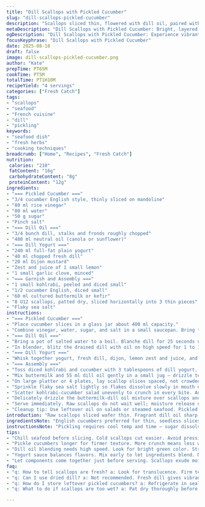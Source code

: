 ```yaml
---
title: "Dill Scallops with Pickled Cucumber"
slug: "dill-scallops-pickled-cucumber"
description: "Scallops sliced thin, flowered with dill oil, paired with quick-pickled cucumber and a creamy dill yogurt sauce. Shards of kohlrabi and cucumber provide crunch. Buttermilk adds tang and smooths the oil. The scallops are seasoned lightly with sea salt—overdoing kills the delicate flesh. A slight acid snap in pickled cucumber cuts richness. Dill oil made by blanching and blitzing fresh dill into neutral oil then strained. Yogurt sauce sharp with dijon and lemon, balanced by garlic and fresh dill. Serve immediately once plated to keep textures bright and fresh."
metaDescription: "Dill Scallops with Pickled Cucumber: Bright, layered flavors; fresh herbs and creamy tang balance seafood richness. A textural delight to impress."
ogDescription: "Dill Scallops with Pickled Cucumber: Experience vibrant herbs and crunchy vegetables in this seafood dish, perfect for a stunning presentation."
focusKeyphrase: "Dill Scallops with Pickled Cucumber"
date: 2025-08-18
draft: false
image: dill-scallops-pickled-cucumber.png
author: "Kate"
prepTime: PT65M
cookTime: PT5M
totalTime: PT1H10M
recipeYield: "4 servings"
categories: ["Fresh Catch"]
tags:
- "scallops"
- "seafood"
- "French cuisine"
- "dill"
- "pickling"
keywords:
- "seafood dish"
- "fresh herbs"
- "cooking techniques"
breadcrumb: ["Home", "Recipes", "Fresh Catch"]
nutrition: 
 calories: "210"
 fatContent: "16g"
 carbohydrateContent: "8g"
 proteinContent: "12g"
ingredients:
- "=== Pickled Cucumber ==="
- "3/4 cucumber English style, thinly sliced on mandoline"
- "80 ml rice vinegar"
- "80 ml water"
- "50 g sugar"
- "Pinch salt"
- "=== Dill Oil ==="
- "3/4 bunch dill, stalks and fronds roughly chopped"
- "480 ml neutral oil (canola or sunflower)"
- "=== Dill Yogurt ==="
- "240 ml full-fat plain yogurt"
- "40 ml chopped fresh dill"
- "20 ml Dijon mustard"
- "Zest and juice of 1 small lemon"
- "1 small garlic clove, minced"
- "=== Garnish and Assembly ==="
- "1 small kohlrabi, peeled and diced small"
- "1/2 cucumber English, diced small"
- "60 ml cultured buttermilk or kefir"
- "8 U12 scallops, patted dry, sliced horizontally into 3 thin pieces"
- "Flaky sea salt"
instructions:
- "=== Pickled Cucumber ==="
- "Place cucumber slices in a glass jar about 400 ml capacity."
- "Combine vinegar, water, sugar, and salt in a small saucepan. Bring to gentle boil stirring until sugar dissolves — no grainy sugar bits remain. Remove heat and allow mixture to cool to room temp before pouring over cucumber slices. Seal jar and refrigerate for 20-22 hours. Pickling faster than 24 hours softens cucumber too much, losing crunch required here."
- "=== Dill Oil ==="
- "Bring a pot of salted water to a boil. Blanche dill for 25 seconds until just bright green and fragrant. Shock immediately in ice water to retain color and arrest cooking. Dry dill thoroughly between clean kitchen towels to avoid watery oil and spoilage."
- "In blender, blitz the drained dill with oil on high speed for 1 to 1.5 minutes until fully emulsified with vibrant green hue. Strain through fine mesh or coffee filter lined funnel to remove bits. Discard solids or compost. Refrigerate oil in airtight container, swirl before use to reincorporate any separation."
- "=== Dill Yogurt ==="
- "Whisk together yogurt, fresh dill, dijon, lemon zest and juice, and minced garlic. Season lightly with salt. Chill until assembly. This adds creaminess and acid to cut the oil and raw scallops."
- "=== Assembly ==="
- "Toss diced kohlrabi and cucumber with 3 tablespoons of dill yogurt. Season sparingly with salt to brighten without watering down crunch."
- "Mix buttermilk and 55 ml dill oil gently in a small jug — drizzle texture is thin yet silky, glossed with herb aroma."
- "On large platter or 4 plates, lay scallop slices spaced, not crowded — raw scallop flesh is tender, don't smother."
- "Sprinkle flaky sea salt lightly so flakes dissolve slowly in mouth enhancing sweetness without overwhelming."
- "Scatter kohlrabi-cucumber salad unevenly to crunch in every bite. Add several pickled cucumber slices for acidity punch."
- "Delicately drizzle the buttermilk-dill oil mixture over scallops and plate. Use light hand to avoid drowning flavors, aroma released when just poured."
- "Serve immediately. Raw scallops do not wait well; moisture release dulls texture and liquid dilutes dressing."
- "Cleanup tip: Use leftover oil on salads or steamed seafood. Pickled cucumber lasts up to 3 days refrigerated; kohlrabi mix best fresh."
introduction: "Raw scallops sliced wafer thin. Fragrant dill oil sharp and herbaceous. Pickled cucumber with a sweet tang, crunchy shards of kohlrabi and cucumber diced fine to brighten each bite. Dairy tang from a mustard-laced yogurt base. This is seafood with multiple textures; silky scallops, snapping veg, sour acid balance. No fuss. No overcooking. Technique here hinges on recognizing the sign of a fresh scallop — translucent, firm, without fishy smell. The blanching of dill captures color and freshness before rough blending. Filtering oil keeps smooth mouthfeel without gritty bits. Acid levels measured by taste — more sugar curves sharp edges, a pinch of salt highlights data points. It's a layering game. Assembly timing crucial. Pour dressing last to keep scallops pristine. Plates served fast, scallops fragile when sitting. Knowing these elements turns a simple dish into something that looks and tastes complex."
ingredientsNote: "English cucumbers preferred for thin, seedless slices holding crunch after pickling. Sugar amount reduced slightly to keep acid present and avoid overly sweet pickle, balancing freshness by reading taste and texture. Dill oil uses blanched dill — raw causes bitterness, brown bits spoil appearance and flavor. If no fresh dill, try fennel fronds or parsley with lemon zest added for brightness, though flavor profile shifts. Neutral oil ensures dill shines; avoid olive oil which overwhelms. Yogurt preferably plain full fat for creaminess; Greek style adds thickness but may overpower with tartness. Dijon mustard softens lemon's sharpness, garlic adds depth without pungency due to mincing fine. Kohlrabi substituted with celery root or radish slices if unavailable, again diced small for contrast. Buttermilk substitute: plain kefir or watered-down yogurt with lemon juice for similar acidity. Scallops should be U12 or smaller for tenderness and ease to slice; dry thoroughly to prevent excess water in dish which dulls dressing adherence."
instructionsNote: "Pickling requires cool temp and time — sugar dissolved in hot vinegar mix ensures no graininess and uniform flavor absorption. Avoid heating cucumbers directly to preserve crunch — pour cooled brine on. Dill blanching timing matters; too long dulls green and softens herb profile while underblanching yields grassy bitterness and dark oil. Shock in ice water stops cooking instantly and keeps color bright. Oil blending runs high speed until full emulsification, then filtering removes any grit or broken dill stems, crucial to prevent mouthfeel distractions. Yogurt mix well combined to avoid lumps; let sit to marry flavors but balance garlic, which can dominate if left too long. Scallops sliced thin for texture; if overcut, lose bite and risk falling apart. Flaky sea salt sprinkled just before serving keeps texture intact; granular salt won’t dissolve fast enough and can overpower bites. Assembly sequence keeps components fresh: crunchy salad mixed last minute, drizzle dressing only before serving. Serve plates promptly — scallops exude moisture at room temp causing dilution of flavors quickly. Use nearby fridge to hold prep fresh. Little cheats: save any remaining oil for roasted potatoes or greens, pickled cucumber makes a solid sandwich topping or salad addition next day."
tips:
- "Chill seafood before slicing. Cold scallops cut easier. Avoid pressing down hard. Keep knife sharp. Thin slices showcase freshness. Don't crowd — space helps air circulate."
- "Pickle cucumbers longer for firmer texture. More crunch means less water. Stop the process when they're still crisp. Keep the brine cool when pouring; hot can soften."
- "Dill oil blending needs high speed. Look for bright green color. Strain thoroughly. Avoid grit. Use fresh dill only. Fennel can substitute in a pinch, shift flavors."
- "Yogurt sauce balances flavors. Mix early to let ingredients blend. Minced garlic softens when sitting. Don’t let it dominate. Use full-fat yogurt for creaminess."
- "Let components come together just before serving. Scallops exude moisture fast, diluting flavors. Assembly matters — fresh salad last, drizzle oil just before plating."
faq:
- "q: How to tell scallops are fresh? a: Look for translucence. Firm texture. No fishy smell. If they feel flimsy, skip them. Check source; some places freeze."
- "q: Can I use dried dill? a: Not recommended. Fresh dill gives vibrant flavor. If needed, substitute with fennel fronds. Dried loses the brightness. Change flavor profile."
- "q: How do I store leftover pickled cucumbers? a: Refrigerate in sealed jar. They'll last up to three days. If you don’t finish, chop into salads or sandwiches."
- "q: What to do if scallops are too wet? a: Pat dry thoroughly before slicing. Excess moisture dilutes flavors. If they release juice, discard; avoid sogginess."

---
```

